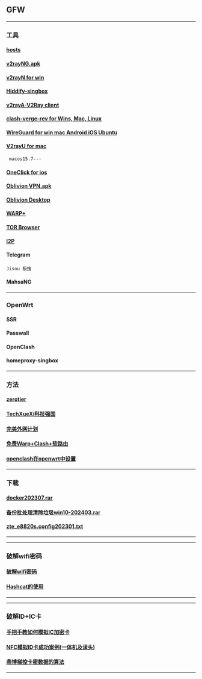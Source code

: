 ## GFW
----------------------------------------------------------------

### 工具

#### [hosts](https://mokk731.github.io/txt/hosts.txt)


#### [v2rayNG.apk](https://github.com/2dust/v2rayNG)

#### [v2rayN for win](https://github.com/2dust/v2rayN)

#### [Hiddify-singbox](https://github.com/hiddify/hiddify-app/releases)

#### [v2rayA-V2Ray client](https://github.com/v2rayA/v2rayA/releases)


#### [clash-verge-rev for Wins, Mac, Linux](https://github.com/clash-verge-rev/clash-verge-rev)


#### [WireGuard for win mac Android iOS Ubuntu](https://www.wireguard.com/install/)

#### [V2rayU for mac](https://github.com/yanue/V2rayU) 
     macos15.7---

#### [OneClick for ios](https://apps.apple.com/us/app/oneclick-safe-easy-fast/id1545555197)



#### [Oblivion VPN.apk](https://github.com/bepass-org/oblivion/releases)

#### [Oblivion Desktop](https://github.com/bepass-org/oblivion-desktop)

#### [WARP+](https://one.one.one.one/)



#### [TOR Browser](https://www.torproject.org/zh-CN/)

#### [I2P](https://geti2p.net/zh/download)



####  Telegram
    Jisou 极搜


####  MahsaNG

--------------------------------------------------------------------------

###  OpenWrt


####  SSR

####  Passwall

####  OpenClash

####  homeproxy-singbox

 


--------------------------------------------------------------------------

### 方法

#### [zerotier](https://mokk731.github.io/md/zerotier)

#### [TechXueXi科技强国](https://mokk731.github.io/md/xxqg)

#### [完美外网计划](https://mokk731.github.io/txt/完美外网计划.txt)

#### [免费Warp+Clash+软路由](https://mokk731.github.io/txt/Warp+Clash+router.txt)

#### [openclash在openwrt中设置](https://mokk731.github.io/txt/openclash在openwrt中设置.txt)

--------------------------------------------------------------------------

### 下载

#### [docker202307.rar](https://mokk731.github.io/ziprar/docker202307.rar)

#### [备份批处理清除垃圾win10-202403.rar](https://mokk731.github.io/ziprar/备份批处理清除垃圾win10-202403.rar)

#### [zte_e8820s.config202301.txt](https://mokk731.github.io/txt/zte_e8820s.config202301.txt)


--------------------------------------------------------------------------


--------------------------------------------------------------------------

### 破解wifi密码

#### [破解wifi密码](https://mokk731.github.io/txt/破解wifi密码.txt)

#### [Hashcat的使用](https://mokk731.github.io/txt/Hashcat的使用.txt)


--------------------------------------------------------------------------

----------------------------------------------------------------

### 破解ID+IC卡

#### [手把手教如何模拟IC加密卡](https://mokk731.github.io/txt/mydiy/手把手教如何模拟IC加密卡.txt)

#### [NFC模拟ID卡成功案例(一体机及读头)](https://mokk731.github.io/txt/mydiy/NFC模拟ID卡成功案例(一体机及读头).txt)

#### [鼎博梯控卡密数据的算法](https://mokk731.github.io/txt/mydiy/鼎博梯控卡密数据的算法.txt)


----------------------------------------------------------------


[]()
[]()
[]()
[]()
[]()
[]()
[]()
[]()
[]()
[]()
[]()
[]()
[]()
[]()
[]()

